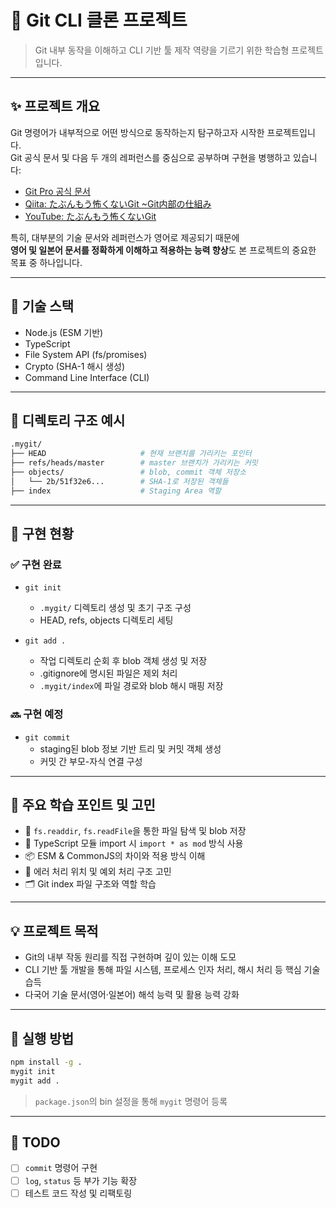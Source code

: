 # 🧪 Git CLI 클론 프로젝트

> Git 내부 동작을 이해하고 CLI 기반 툴 제작 역량을 기르기 위한 학습형 프로젝트입니다.

---

## ✨ 프로젝트 개요

Git 명령어가 내부적으로 어떤 방식으로 동작하는지 탐구하고자 시작한 프로젝트입니다.  
Git 공식 문서 및 다음 두 개의 레퍼런스를 중심으로 공부하며 구현을 병행하고 있습니다:

- [Git Pro 공식 문서](https://git-scm.com/book/en/v2)
- [Qiita: たぶんもう怖くないGit ~Git内部の仕組み](https://qiita.com/marchin_1989/items/2ec01553e907f3a9e6bb)
- [YouTube: たぶんもう怖くないGit](https://www.youtube.com/watch?v=eOLuvsRgBCo)

특히, 대부분의 기술 문서와 레퍼런스가 영어로 제공되기 때문에  
**영어 및 일본어 문서를 정확하게 이해하고 적용하는 능력 향상**도 본 프로젝트의 중요한 목표 중 하나입니다.

---

## 🔧 기술 스택

- Node.js (ESM 기반)
- TypeScript
- File System API (fs/promises)
- Crypto (SHA-1 해시 생성)
- Command Line Interface (CLI)

---

## 📁 디렉토리 구조 예시

```bash
.mygit/
├── HEAD                     # 현재 브랜치를 가리키는 포인터
├── refs/heads/master        # master 브랜치가 가리키는 커밋
├── objects/                 # blob, commit 객체 저장소
│   └── 2b/51f32e6...        # SHA-1로 저장된 객체들
├── index                    # Staging Area 역할
```

---

## 🔨 구현 현황

### ✅ 구현 완료

- `git init`
  - `.mygit/` 디렉토리 생성 및 초기 구조 구성
  - HEAD, refs, objects 디렉토리 세팅

- `git add .`
  - 작업 디렉토리 순회 후 blob 객체 생성 및 저장
  - .gitignore에 명시된 파일은 제외 처리
  - `.mygit/index`에 파일 경로와 blob 해시 매핑 저장

### 🔜 구현 예정

- `git commit`  
  - staging된 blob 정보 기반 트리 및 커밋 객체 생성
  - 커밋 간 부모-자식 연결 구성

---

## 📌 주요 학습 포인트 및 고민

- 📁 `fs.readdir`, `fs.readFile`을 통한 파일 탐색 및 blob 저장
- 🧩 TypeScript 모듈 import 시 `import * as mod` 방식 사용
- 📦 ESM & CommonJS의 차이와 적용 방식 이해
- 🧠 에러 처리 위치 및 예외 처리 구조 고민
- 🗂️ Git index 파일 구조와 역할 학습

---

## 💡 프로젝트 목적

- Git의 내부 작동 원리를 직접 구현하며 깊이 있는 이해 도모
- CLI 기반 툴 개발을 통해 파일 시스템, 프로세스 인자 처리, 해시 처리 등 핵심 기술 습득
- 다국어 기술 문서(영어·일본어) 해석 능력 및 활용 능력 강화

---

## 🚀 실행 방법

```bash
npm install -g .
mygit init
mygit add .
```

> `package.json`의 bin 설정을 통해 `mygit` 명령어 등록  

---

## 📝 TODO

- [ ] `commit` 명령어 구현
- [ ] `log`, `status` 등 부가 기능 확장
- [ ] 테스트 코드 작성 및 리팩토링
